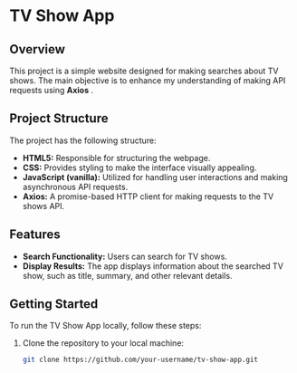# TV Show App

## Overview

This project is a simple website designed for making searches about TV shows. The main objective is to enhance my understanding of making API requests using **Axios** .

## Project Structure

The project has the following structure:

- **HTML5:** Responsible for structuring the webpage.
- **CSS:** Provides styling to make the interface visually appealing.
- **JavaScript (vanilla):** Utilized for handling user interactions and making asynchronous API requests.
- **Axios:** A promise-based HTTP client for making requests to the TV shows API.

## Features

- **Search Functionality:** Users can search for TV shows.
- **Display Results:** The app displays information about the searched TV show, such as title, summary, and other relevant details.

## Getting Started

To run the TV Show App locally, follow these steps:

1. Clone the repository to your local machine:

   ```bash
   git clone https://github.com/your-username/tv-show-app.git
   ```
